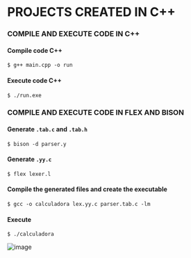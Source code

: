 # PROJECTS CREATED IN C++


### COMPILE AND EXECUTE CODE IN C++
#### Compile code C++
`$ g++ main.cpp -o run` 
#### Execute code C++
`$ ./run.exe`


### COMPILE AND EXECUTE CODE IN FLEX AND BISON
#### Generate `.tab.c` and `.tab.h`
`$ bison -d parser.y`                                               <!-- parser.y is name the file created -->
#### Generate `.yy.c`
`$ flex lexer.l`                                                    <!-- lexer.y is name the file created -->
#### Compile the generated files and create the executable 
`$ gcc -o calculadora lex.yy.c parser.tab.c -lm`
#### Execute
`$ ./calculadora`                                                   <!-- calculadora is name the generate excecutable -->

![image](https://github.com/jmorales01/cpp/assets/91076395/c6273b4b-ff24-4a67-bc20-c0b0b1ad5c25)


